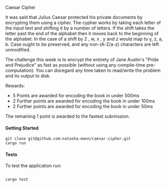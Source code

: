 Caesar Cipher

It was said that Julius Caesar protected his private documents by encrypting them using a cipher. The cypher works by taking each letter of the input text and shifting it by a number of letters. If the shift takes the letter past the end of the alphabet then it moves back to the beginning of the alphabet. In the case of a shift by 2
, w, x , y and z would map to y, z, a, b. Case ought to be preserved, and any non-(A-Z/a-z) characters are left unmodified.

The challenge this week is to encrypt the entirety of Jane Austin's "Pride and Prejudice" as fast as possible (without using any compile-time pre-computation). You can disregard any time taken to read/write the problem and its output to disk.

Rewards:

- 5 Points are awarded for encoding the book in under 500ms
- 2 Further points are awarded for encoding the book in under 100ms
- 2 Further points are awarded for encoding the book in under 50ms

The remaining 1 point is awarded to the fastest submission.

#### Getting Started

```
git clone git@github.com:natasha-mann/caesar-cipher.git
cargo run
```

#### Tests

To test the application run:

```

cargo test

```

```

```
